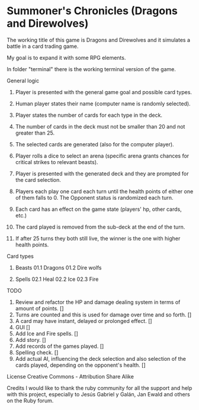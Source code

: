 Summoner's Chronicles (Dragons and Direwolves)
===================

The working title of this game is Dragons and Direwolves and it simulates a battle
in a card trading game.

My goal is to expand it with some RPG elements.

In folder "terminal" there is the working terminal version of the game.




General logic

01. Player is presented with the general game goal and possible card types.
02. Human player states their name (computer name is randomly selected).
03. Player states the number of cards for each type in the deck.
04. The number of cards in the deck must not be smaller than 20 and not
    greater than 25.
05. The selected cards are generated (also for the computer player).
06. Player rolls a dice to select an arena (specific arena grants chances for
    critical strikes to relevant beasts).
07. Player is presented with the generated deck and they are prompted
    for the card selection.
08. Players each play one card each turn until the health points of either
    one of them falls to 0. The Opponent status is randomized each turn.
09. Each card has an effect on the game state (players' hp, other cards, etc.)

12. The card played is removed from the sub-deck at the end of the turn.
13. If after 25 turns they both still live, the winner is the one with higher
    health points.


Card types
01. Beasts
  01.1 Dragons
  01.2 Dire wolfs

02. Spells
  02.1 Heal
  02.2 Ice
  02.3 Fire


TODO
01. Review and refactor the HP and damage dealing system in terms of amount
    of points. []
02. Turns are counted and this is used for damage over time and so forth. []
03. A card may have instant, delayed or prolonged effect. []
04. GUI []
05. Add Ice and Fire spells. []
06. Add story. []
07. Add records of the games played. []
08. Spelling check. []
09. Add actual AI, influencing the deck selection and also selection of the
    cards played, depending on the opponent's health. []


License
Creative Commons - Attribution Share Alike

Credits
I would like to thank the ruby community for all the support and help
with this project, especially to Jesús Gabriel y Galán, Jan Ewald and others
on the Ruby
forum.

